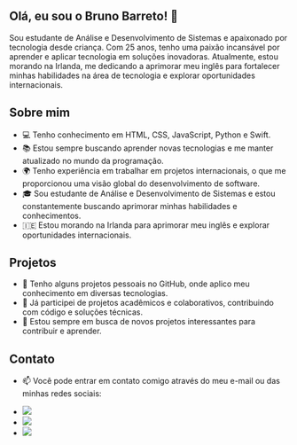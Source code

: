 ## Olá, eu sou o Bruno Barreto! 👋

Sou estudante de Análise e Desenvolvimento de Sistemas e apaixonado por tecnologia desde criança. Com 25 anos, tenho uma paixão incansável por aprender e aplicar tecnologia em soluções inovadoras. Atualmente, estou morando na Irlanda, me dedicando a aprimorar meu inglês para fortalecer minhas habilidades na área de tecnologia e explorar oportunidades internacionais.


## Sobre mim

- 💻 Tenho conhecimento em HTML, CSS, JavaScript, Python e Swift.
- 📚 Estou sempre buscando aprender novas tecnologias e me manter atualizado no mundo da programação.
- 🌍 Tenho experiência em trabalhar em projetos internacionais, o que me proporcionou uma visão global do desenvolvimento de software.
- 🎓 Sou estudante de Análise e Desenvolvimento de Sistemas e estou constantemente buscando aprimorar minhas habilidades e conhecimentos.
- 🇮🇪 Estou morando na Irlanda para aprimorar meu inglês e explorar oportunidades internacionais.

## Projetos

- 🚀 Tenho alguns projetos pessoais no GitHub, onde aplico meu conhecimento em diversas tecnologias.
- 💼 Já participei de projetos acadêmicos e colaborativos, contribuindo com código e soluções técnicas.
- 🔭 Estou sempre em busca de novos projetos interessantes para contribuir e aprender.

## Contato

- 📫 Você pode entrar em contato comigo através do meu e-mail ou das minhas redes sociais:
<ul>
<li><a href = "mailto:brunodevs00@gmail.com"><img src="https://img.shields.io/badge/-Gmail-%23333?style=for-the-badge&logo=gmail&logoColor=white" target="_blank"></a></li>
<li><a href="https://www.linkedin.com/in/brunombarreto/" target="_blank"><img src="https://img.shields.io/badge/-LinkedIn-%230077B5?style=for-the-badge&logo=linkedin&logoColor=white" target="_blank"></a></li>
<li><a href="https://www.instagram.com/codingbybruno/" target="_blank"><img src="https://camo.githubusercontent.com/acaa286597b43c96dc02b69b90de15a65c52063e31835b763a061cc815f64bac/68747470733a2f2f696d672e736869656c64732e696f2f62616467652f2d496e7374616772616d2d2532334534343035463f7374796c653d666f722d7468652d6261646765266c6f676f3d696e7374616772616d266c6f676f436f6c6f723d7768697465" target="_blank"></a></li>
</ul>

    
    
